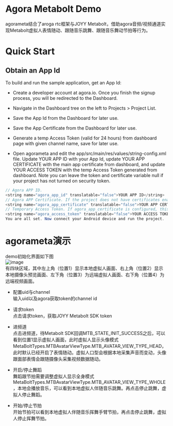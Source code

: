 # Agora Metabolt Demo
agorameta结合了aroga rtc框架与JOYY Metabolt，借助agora音频/视频通道实现Metabolt虚拟人表情随动、跟随音乐跳舞、跟随音乐舞动节拍等行为。

# Quick Start

## Obtain an App Id
To build and run the sample application, get an App Id:

- Create a developer account at agora.io. Once you finish the signup process, you will be redirected to the Dashboard.

- Navigate in the Dashboard tree on the left to Projects > Project List.

- Save the App Id from the Dashboard for later use.

- Save the App Certificate from the Dashboard for later use.

- Generate a temp Access Token (valid for 24 hours) from dashboard page with given channel name, save for later use.

- Open agorameta and edit the app/src/main/res/values/string-config.xml file. Update YOUR APP ID with your App Id, update YOUR APP CERTIFICATE with the main app certificate from dashboard, and update YOUR ACCESS TOKEN with the temp Access Token generated from dashboard. Note you can leave the token and certificate variable null if your project has not turned on security token.

```java
// Agora APP ID.
<string name="agora_app_id" translatable="false">YOUR APP ID</string>
// Agora APP Certificate. If the project does not have certificates enabled, leave this field blank.
<string name="agora_app_certificate" translatable="false">YOUR APP CERTIFICATE</string>
// Temporary Access Token. If agora_app_certificate is configured, this field will be invalid.
<string name="agora_access_token" translatable="false">YOUR ACCESS TOKEN</string>
You are all set. Now connect your Android device and run the project.
```

# agorameta演示
demo初始化界面如下图<br>
![image](https://user-images.githubusercontent.com/18079722/197968992-04d9495b-d085-417e-8ad0-a57465dd133b.png)<br>
有四块区域，其中左上角（位置1）显示本地虚拟人画面、右上角（位置2）显示本地摄像头预览画面、左下角（位置3）为远端虚拟人画面、右下角（位置4）为远端视频画面。

- 配置uid与channel<br>
输入uid以及agora获取token的channel id

- 请求token<br>
点击请求token，获取JOYY Metabolt SDK token

- 进频道<br>
点击进频道，待Metabolt SDK回调MTB_STATE_INIT_SUCCESS之后，可以看到位置1显示虚拟人画面，此时虚拟人显示头像模式MetaBoltTypes.MTBAvatarViewType.MTB_AVATAR_VIEW_TYPE_HEAD，此时默认已经开启了表情随动。虚拟人口型会根据本地采集声音而变动，头像跟面部表情会跟随摄像头采集视频数据随动。

- 开启/停止舞蹈<br>
舞蹈跟节拍需要调整虚拟人显示全身模式MetaBoltTypes.MTBAvatarViewType.MTB_AVATAR_VIEW_TYPE_WHOLE，本地会播放音乐，可以看到本地虚拟人伴随音乐跳舞。再点击停止跳舞，虚拟人停止舞蹈。

- 开始/停止节拍<br>
开始节拍可以看到本地虚拟人伴随音乐挥舞手臂节拍，再点击停止跳舞，虚拟人停止挥舞节拍。

